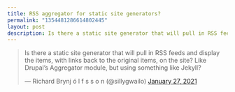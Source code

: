 ```yaml
---
title: RSS aggregator for static site generators?
permalink: "1354481286614802445"
layout: post
description: Is there a static site generator that will pull in RSS feeds and display the items, with links back to the original items, on the site? Like Drupal’s Aggregator module, but using something like Jekyll?
---
```



<blockquote class="twitter-tweet"><p lang="en" dir="ltr">Is there a static site generator that will pull in RSS feeds and display the items, with links back to the original items, on the site? Like Drupal’s Aggregator module, but using something like Jekyll?</p>&mdash; Richard Brynj ó l f s s o n (@sillygwailo) <a href="https://twitter.com/sillygwailo/status/1354481286614802445?ref_src=twsrc%5Etfw">January 27, 2021</a></blockquote> <script async src="https://platform.twitter.com/widgets.js" charset="utf-8"></script>